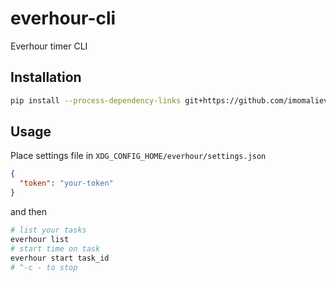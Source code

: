 # everhour-cli
Everhour timer CLI

## Installation
```sh
pip install --process-dependency-links git+https://github.com/imomaliev/everhour-cli.git
```

## Usage
Place settings file in `XDG_CONFIG_HOME/everhour/settings.json`
```json
{
  "token": "your-token"
}

```

and then

```sh
# list your tasks
everhour list
# start time on task
everhour start task_id
# ^-c - to stop
```

